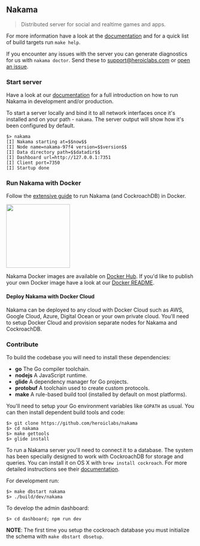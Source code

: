 ## Nakama

> Distributed server for social and realtime games and apps.

For more information have a look at the [documentation](https://heroiclabs.com/docs/) and for a quick list of build targets run `make help`.

If you encounter any issues with the server you can generate diagnostics for us with `nakama doctor`. Send these to support@heroiclabs.com or [open an issue](https://github.com/heroiclabs/nakama/issues).

### Start server

Have a look at our [documentation](https://heroiclabs.com/docs/start-server/) for a full introduction on how to run Nakama in development and/or production.

To start a server locally and bind it to all network interfaces once it's installed and on your path - `nakama`. The server output will show how it's been configured by default.

```
$> nakama
[I] Nakama starting at=$$now$$
[I] Node name=nakama-97f4 version=$$version$$
[I] Data directory path=$$datadir$$
[I] Dashboard url=http://127.0.0.1:7351
[I] Client port=7350
[I] Startup done
```

### Run Nakama with Docker

Follow the [extensive guide](https://heroiclabs.com/docs/setup/docker) to run Nakama (and CockroachDB) in Docker.

<a href="https://heroiclabs.com/docs/setup/docker"><img src="https://upload.wikimedia.org/wikipedia/commons/7/79/Docker_%28container_engine%29_logo.png" width="170"></a>

Nakama Docker images are available on [Docker Hub](http://hub.docker.com/r/heroiclabs/nakama/). If you'd like to publish your own Docker image have a look at our [Docker README](https://github.com/heroiclabs/nakama/blob/mhf-docker/install/docker/README.md).

#### Deploy Nakama with Docker Cloud

Nakama can be deployed to any cloud with Docker Cloud such as AWS, Google Cloud, Azure, Digital Ocean or your own private cloud. You'll need to setup Docker Cloud and provision separate nodes for Nakama and CockroachDB.

### Contribute

To build the codebase you will need to install these dependencies:

* __go__ The Go compiler toolchain.
* __nodejs__ A JavaScript runtime.
* __glide__ A dependency manager for Go projects.
* __protobuf__ A toolchain used to create custom protocols.
* __make__ A rule-based build tool (installed by default on most platforms).

You'll need to setup your Go environment variables like `GOPATH` as usual. You can then install dependent build tools and code:

```
$> git clone https://github.com/heroiclabs/nakama
$> cd nakama
$> make gettools
$> glide install
```

To run a Nakama server you'll need to connect it to a database. The system has been specially designed to work with CockroachDB for storage and queries. You can install it on OS X with `brew install cockroach`. For more detailed instructions see their [documentation](https://www.cockroachlabs.com/docs/install-cockroachdb.html).

For development run:

```
$> make dbstart nakama
$> ./build/dev/nakama
```

To develop the admin dashboard:
```
$> cd dashboard; npm run dev
```

__NOTE__: The first time you setup the cockroach database you must initialize the schema with `make dbstart dbsetup`.
